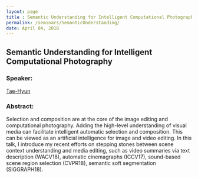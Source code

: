 ```yaml
---
layout: page
title : Semantic Understanding for Intelligent Computational Photography
permalink: /seminars/SemanticUnderstanding/
date: April 04, 2018
---
```


## Semantic Understanding for Intelligent Computational Photography

### Speaker:

[Tae-Hyun]()

### Abstract:

Selection and composition are at the core of the image editing and computational photography. Adding the high-level understanding of visual media can facilitate intelligent automatic selection and composition. This can be viewed as an artificial intelligence for image and video editing. In this talk, I introduce my recent efforts on stepping stones between scene context understanding and media editing, such as video summaries via text description (WACV18), automatic cinemagraphs (ICCV17), sound-based scene region selection (CVPR18), semantic soft segmentation (SIGGRAPH18).
